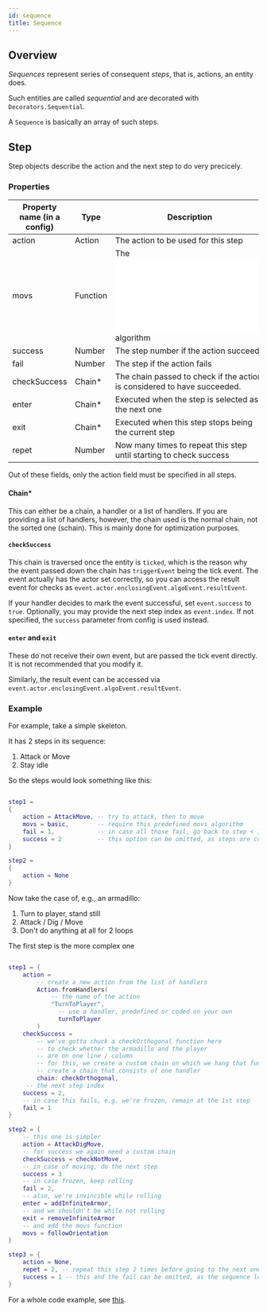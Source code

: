 ```yaml
---
id: sequence
title: Sequence
---
```



## Overview

*Sequences* represent series of consequent *steps*, that is, actions, an entity does.

Such entities are called *sequential* and are decorated with `Decorators.Sequential`.

A `Sequence` is basically an array of such steps.

## Step

Step objects describe the action and the next step to do very precicely.

### Properties

| Property name (in a config) | Type     | Description                            |
| ----------------------------|--------- | -----------------------------------    |
| action                      | Action   | The action to be used for this step    |
| movs                        | Function | The ![movs](movs.md) algorithm         | 
| success                     | Number   | The step number if the action succeeds |
| fail                        | Number   | The step if the action fails           |
| checkSuccess                | Chain*   | The chain passed to check if the action is considered to have succeeded. |
| enter                       | Chain*   | Executed when the step is selected as the next one |
| exit                        | Chain*   | Executed when this step stops being the current step |
| repet                       | Number   | Now many times to repeat this step until starting to check success |

Out of these fields, only the action field must be specified in all steps.

#### Chain*
This can either be a chain, a handler or a list of handlers. If you are providing a list of handlers, however, the chain used is the normal chain, not the sorted one (schain). This is mainly done for optimization purposes.

#### `checkSuccess`
This chain is traversed once the entity is `ticked`, which is the reason why the event passed down the chain has `triggerEvent` being the tick event. The event actually has the actor set correctly, so you can access the result event for checks as `event.actor.enclosingEvent.algoEvent.resultEvent`.

If your handler decides to mark the event successful, set `event.success` to `true`. Optionally, you may provide the next step index as `event.index`. If not specified, the `success` parameter from config is used instead.

#### `enter` and `exit`
These do not receive their own event, but are passed the tick event directly. It is not recommended that you modify it.

Similarly, the result event can be accessed via `event.actor.enclosingEvent.algoEvent.resultEvent`.


### Example
For example, take a simple skeleton.

It has 2 steps in its sequence:
1. Attack or Move
2. Stay idle

So the steps would look something like this:

```lua

step1 = 
{
    action = AttackMove, -- try to attack, then to move
    movs = basic,        -- require this predefined movs algorithm
    fail = 1,            -- in case all those fail, go back to step < 1 >
    success = 2          -- this option can be omitted, as steps are considered in sequence by default
}

step2 =
{
    action = None
}

```


Now take the case of, e.g., an armadillo:
1. Turn to player, stand still
2. Attack / Dig / Move
3. Don't do anything at all for 2 loops

The first step is the more complex one

``` lua

step1 = {
    action =
        -- create a new action from the list of handlers 
        Action.fromHandlers(
            -- the name of the action
            "TurnToPlayer", 
              -- use a handler, predefined or coded on your own
              turnToPlayer
        ) 
    checkSuccess = 
        -- we've gotta chuck a checkOrthogonal function here
        -- to check whether the armadillo and the player
        -- are on one line / column
        -- for this, we create a custom chain on which we hang that function
        -- create a chain that consists of one handler
        chain: checkOrthogonal,
     -- the next step index
    success = 2,
    -- in case this fails, e.g. we're frozen, remain at the 1st step
    fail = 1
}

step2 = {
    -- this one is simpler
    action = AttackDigMove,
    -- for success we again need a custom chain
    checkSuccess = checkNotMove,
    -- in case of moving, do the next step
    success = 3
    -- in case frozen, keep rolling
    fail = 2,
    -- also, we're invincible while rolling
    enter = addInfiniteArmor,
    -- and we shouldn't be while not rolling
    exit = removeInfiniteArmor
    -- and add the movs function
    movs = followOrientation
}

step3 = {
    action = None,
    repet = 2, -- repeat this step 2 times before going to the next one
    success = 1 -- this and the fail can be omitted, as the sequence loops by default
}
```

For a whole code example, see [this](https://github.com/AntonC9018/Dungeon-Hopper/blob/master/logic/sequence/EXAMPLE.lua).